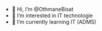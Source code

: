 - 👋 Hi, I’m @OthmaneBisat
- 👀 I’m interested in IT technologie
- 🌱 I’m currently learning IT (ADMS)
<!---
- 💞️ I’m looking to collaborate on ...
- 📫 How to reach me 

<!---
OthmaneBisat/OthmaneBisat is a ✨ special ✨ repository because its `README.md` (this file) appears on your GitHub profile.
You can click the Preview link to take a look at your changes.
--->
